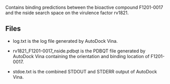 Contains binding predictions between the bioactive compound F1201-0017 and the nside search space on the virulence factor rv1821.

## Files

- log.txt is the log file generated by AutoDock Vina.

- rv1821_F1201-0017_nside.pdbqt is the PDBQT file generated by AutoDock Vina containing the orientation and binding location of F1201-0017.

- stdoe.txt is the combined STDOUT and STDERR output of AutoDock Vina.

